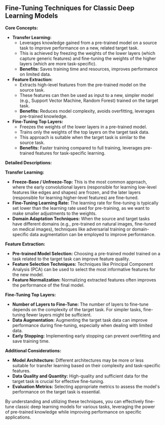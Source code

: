 ## Fine-Tuning Techniques for Classic Deep Learning Models

**Core Concepts:**

* **Transfer Learning:** 
    * Leverages knowledge gained from a pre-trained model on a source task to improve performance on a new, related target task.
    * This is achieved by freezing the weights of the lower layers (which capture generic features) and fine-tuning the weights of the higher layers (which are more task-specific).
    * **Benefits:** Saves training time and resources, improves performance on limited data.
* **Feature Extraction:**
    * Extracts high-level features from the pre-trained model on the source task.
    * These features can then be used as input to a new, simpler model (e.g., Support Vector Machine, Random Forest) trained on the target task.
    * **Benefits:** Reduces model complexity, avoids overfitting, leverages pre-trained knowledge.
* **Fine-Tuning Top Layers:**
    * Freezes the weights of the lower layers in a pre-trained model.
    * Trains only the weights of the top layers on the target task data.
    * This approach is suitable when the target task is similar to the source task.
    * **Benefits:** Faster training compared to full training, leverages pre-trained features for task-specific learning.

**Detailed Descriptions:**

**Transfer Learning:**

* **Freeze-Base / Unfreeze-Top:** This is the most common approach, where the early convolutional layers (responsible for learning low-level features like edges and shapes) are frozen, and the later layers (responsible for learning higher-level features) are fine-tuned.
* **Fine-Tuning Learning Rate:** The learning rate for fine-tuning is typically set lower than the learning rate used for pre-training, as we want to make smaller adjustments to the weights.
* **Domain Adaptation Techniques:** When the source and target tasks have different domains (e.g., pre-trained on natural images, fine-tuned on medical images), techniques like adversarial training or domain-specific data augmentation can be employed to improve performance.

**Feature Extraction:**

* **Pre-trained Model Selection:** Choosing a pre-trained model trained on a task related to the target task can improve feature quality.
* **Feature Selection Techniques:** Techniques like Principal Component Analysis (PCA) can be used to select the most informative features for the new model.
* **Feature Normalization:** Normalizing extracted features often improves the performance of the final model.

**Fine-Tuning Top Layers:**

* **Number of Layers to Fine-Tune:** The number of layers to fine-tune depends on the complexity of the target task. For simpler tasks, fine-tuning fewer layers might be sufficient.
* **Data Augmentation:** Augmenting the target task data can improve performance during fine-tuning, especially when dealing with limited data.
* **Early Stopping:** Implementing early stopping can prevent overfitting and save training time.

**Additional Considerations:**

* **Model Architecture:** Different architectures may be more or less suitable for transfer learning based on their complexity and task-specific features.
* **Data Quality and Quantity:** High-quality and sufficient data for the target task is crucial for effective fine-tuning.
* **Evaluation Metrics:** Selecting appropriate metrics to assess the model's performance on the target task is essential.

By understanding and utilizing these techniques, you can effectively fine-tune classic deep learning models for various tasks, leveraging the power of pre-trained knowledge while improving performance on specific applications.
